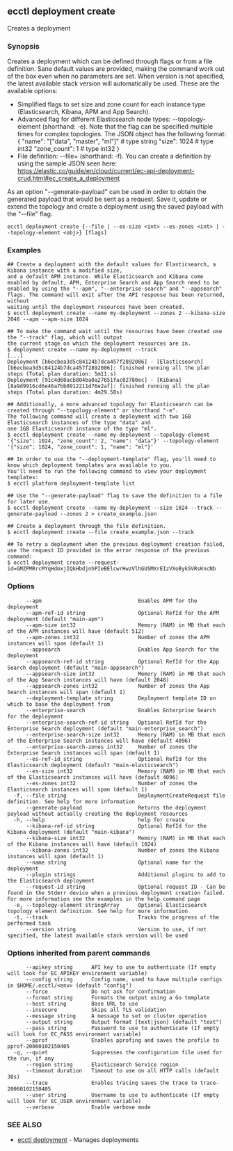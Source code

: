 ## ecctl deployment create

Creates a deployment

### Synopsis

Creates a deployment which can be defined through flags or from a file definition.
Sane default values are provided, making the command work out of the box even when no parameters are set. 
When version is not specified, the latest available stack version will automatically be used. 
These are the available options:

  * Simplified flags to set size and zone count for each instance type (Elasticsearch, Kibana, APM and App Search). 
  * Advanced flag for different Elasticsearch node types: --topology-element <json obj> (shorthand: -e).
    Note that the flag can be specified multiple times for complex topologies.
    The JSON object has the following format:
    {
      "name": "["data", "master", "ml"]" # type string
      "size": 1024 # type int32
      "zone_count": 1 # type int32
    }
  * File definition: --file=<file path> (shorthand: -f). You can create a definition by using the sample JSON seen here:
    https://elastic.co/guide/en/cloud/current/ec-api-deployment-crud.html#ec_create_a_deployment

As an option "--generate-payload" can be used in order to obtain the generated payload that would be sent as a request. 
Save it, update or extend the topology and create a deployment using the saved payload with the "--file" flag.

```
ecctl deployment create {--file | --es-size <int> --es-zones <int> | --topology-element <obj>} [flags]
```

### Examples

```
## Create a deployment with the default values for Elasticsearch, a Kibana instance with a modified size, 
and a default APM instance. While Elasticsearch and Kibana come enabled by default, APM, Enterprise Search and App Search need to be 
enabled by using the "--apm", "--enterprise-search" and "--appsearch" flags. The command will exit after the API response has been returned, without 
waiting until the deployment resources have been created. 
$ ecctl deployment create --name my-deployment --zones 2 --kibana-size 2048 --apm --apm-size 1024

## To make the command wait until the resources have been created use the "--track" flag, which will output 
the current stage on which the deployment resources are in.
$ deployment create --name my-deployment --track
[...]
Deployment [b6ecbea3d5c84124b7dca457f2892086] - [Elasticsearch][b6ecbea3d5c84124b7dca457f2892086]: finished running all the plan steps (Total plan duration: 5m11.s)
Deployment [91c4d60acb804ba0a27651fac02780ec] - [Kibana][8a9d9916cd6e46a7bb0912211d76e2af]: finished running all the plan steps (Total plan duration: 4m29.58s)

## Additionally, a more advanced topology for Elasticsearch can be created through "--topology-element" or shorthand "-e".
The following command will create a deployment with two 1GB Elasticsearch instances of the type "data" and 
one 1GB Elasticsearch instance of the type "ml".
$ ecctl deployment create --name my-deployment --topology-element '{"size": 1024, "zone_count": 2, "name": "data"}' --topology-element '{"size": 1024, "zone_count": 1, "name": "ml"}'

## In order to use the "--deployment-template" flag, you'll need to know which deployment templates ara available to you.
You'll need to run the following command to view your deployment templates:
$ ecctl platform deployment-template list

## Use the "--generate-payload" flag to save the definition to a file for later use.
$ ecctl deployment create --name my-deployment --size 1024 --track --generate-payload --zones 2 > create_example.json

## Create a deployment through the file definition.
$ ecctl deployment create --file create_example.json --track

## To retry a deployment when the previous deployment creation failed, use the request ID provided in the error response of the previous command:
$ ecctl deployment create --request-id=GMZPMRrcMYqHdmxjIQkHbdjnhPIeBElcwrHwzVlhGUSMXrEIzVXoBykSVRsKncNb
```

### Options

```
      --apm                               Enables APM for the deployment
      --apm-ref-id string                 Optional RefId for the APM deployment (default "main-apm")
      --apm-size int32                    Memory (RAM) in MB that each of the APM instances will have (default 512)
      --apm-zones int32                   Number of zones the APM instances will span (default 1)
      --appsearch                         Enables App Search for the deployment
      --appsearch-ref-id string           Optional RefId for the App Search deployment (default "main-appsearch")
      --appsearch-size int32              Memory (RAM) in MB that each of the App Search instances will have (default 2048)
      --appsearch-zones int32             Number of zones the App Search instances will span (default 1)
      --deployment-template string        Deployment template ID on which to base the deployment from
      --enterprise-search                 Enables Enterprise Search for the deployment
      --enterprise-search-ref-id string   Optional RefId for the Enterprise Search deployment (default "main-enterprise_search")
      --enterprise-search-size int32      Memory (RAM) in MB that each of the Enterprise Search instances will have (default 4096)
      --enterprise-search-zones int32     Number of zones the Enterprise Search instances will span (default 1)
      --es-ref-id string                  Optional RefId for the Elasticsearch deployment (default "main-elasticsearch")
      --es-size int32                     Memory (RAM) in MB that each of the Elasticsearch instances will have (default 4096)
      --es-zones int32                    Number of zones the Elasticsearch instances will span (default 1)
  -f, --file string                       DeploymentCreateRequest file definition. See help for more information
      --generate-payload                  Returns the deployment payload without actually creating the deployment resources
  -h, --help                              help for create
      --kibana-ref-id string              Optional RefId for the Kibana deployment (default "main-kibana")
      --kibana-size int32                 Memory (RAM) in MB that each of the Kibana instances will have (default 1024)
      --kibana-zones int32                Number of zones the Kibana instances will span (default 1)
      --name string                       Optional name for the deployment
      --plugin strings                    Additional plugins to add to the Elasticsearch deployment
      --request-id string                 Optional request ID - Can be found in the Stderr device when a previous deployment creation failed. For more information see the examples in the help command page
  -e, --topology-element stringArray      Optional Elasticsearch topology element definition. See help for more information
  -t, --track                             Tracks the progress of the performed task
      --version string                    Version to use, if not specified, the latest available stack version will be used
```

### Options inherited from parent commands

```
      --apikey string      API key to use to authenticate (If empty will look for EC_APIKEY environment variable)
      --config string      Config name, used to have multiple configs in $HOME/.ecctl/<env> (default "config")
      --force              Do not ask for confirmation
      --format string      Formats the output using a Go template
      --host string        Base URL to use
      --insecure           Skips all TLS validation
      --message string     A message to set on cluster operation
      --output string      Output format [text|json] (default "text")
      --pass string        Password to use to authenticate (If empty will look for EC_PASS environment variable)
      --pprof              Enables pprofing and saves the profile to pprof-20060102150405
  -q, --quiet              Suppresses the configuration file used for the run, if any
      --region string      Elasticsearch Service region
      --timeout duration   Timeout to use on all HTTP calls (default 30s)
      --trace              Enables tracing saves the trace to trace-20060102150405
      --user string        Username to use to authenticate (If empty will look for EC_USER environment variable)
      --verbose            Enable verbose mode
```

### SEE ALSO

* [ecctl deployment](ecctl_deployment.md)	 - Manages deployments

